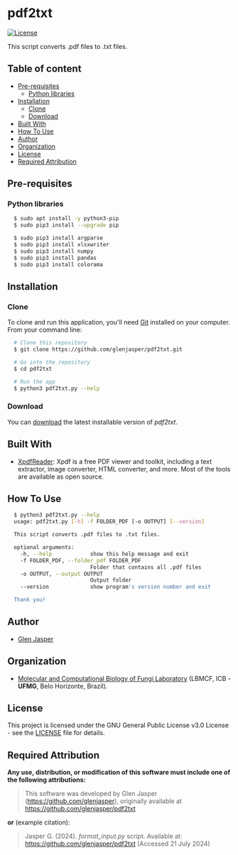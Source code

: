 pdf2txt
======================
[![License](https://img.shields.io/badge/License-GPLv3-blue.svg)](./LICENSE)

This script converts .pdf files to .txt files.

## Table of content

- [Pre-requisites](#pre-requisites)
    - [Python libraries](#python-libraries)
- [Installation](#installation)
    - [Clone](#clone)
    - [Download](#download)
- [Built With](#built-with)
- [How To Use](#how-to-use)
- [Author](#author)
- [Organization](#organization)
- [License](#license)
- [Required Attribution](#required-attribution)

## Pre-requisites

### Python libraries

```sh
  $ sudo apt install -y python3-pip
  $ sudo pip3 install --upgrade pip
```

```sh
  $ sudo pip3 install argparse
  $ sudo pip3 install xlsxwriter
  $ sudo pip3 install numpy
  $ sudo pip3 install pandas
  $ sudo pip3 install colorama
```

## Installation

### Clone

To clone and run this application, you'll need [Git](https://git-scm.com) installed on your computer. From your command line:

```bash
  # Clone this repository
  $ git clone https://github.com/glenjasper/pdf2txt.git

  # Go into the repository
  $ cd pdf2txt

  # Run the app
  $ python3 pdf2txt.py --help
```

### Download

You can [download](https://github.com/glenjasper/pdf2txt/archive/master.zip) the latest installable version of _pdf2txt_.

## Built With

* [XpdfReader](http://www.xpdfreader.com): Xpdf is a free PDF viewer and toolkit, including a text extractor, image converter, HTML converter, and more. Most of the tools are available as open source.

## How To Use

```sh  
  $ python3 pdf2txt.py --help
  usage: pdf2txt.py [-h] -f FOLDER_PDF [-o OUTPUT] [--version]

  This script converts .pdf files to .txt files.

  optional arguments:
    -h, --help            show this help message and exit
    -f FOLDER_PDF, --folder_pdf FOLDER_PDF
                          Folder that contains all .pdf files
    -o OUTPUT, --output OUTPUT
                          Output folder
    --version             show program's version number and exit

  Thank you!
```

## Author

* [Glen Jasper](https://github.com/glenjasper)

## Organization
* [Molecular and Computational Biology of Fungi Laboratory](https://sites.icb.ufmg.br/lbmcf/index.html) (LBMCF, ICB - **UFMG**, Belo Horizonte, Brazil).

## License

This project is licensed under the GNU General Public License v3.0 License - see the [LICENSE](./LICENSE) file for details.

## Required Attribution

**Any use, distribution, or modification of this software must include one of the following attributions:**

> This software was developed by Glen Jasper (https://github.com/glenjasper), originally available at https://github.com/glenjasper/pdf2txt

**or** (example citation):

> Jasper G. (2024). *format_input.py* script. Available at: https://github.com/glenjasper/pdf2txt (Accessed 21 July 2024)

